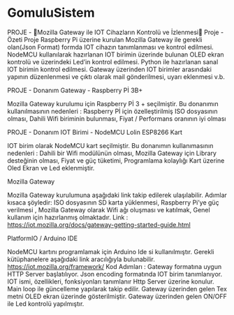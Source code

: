 # GomuluSistem

PROJE  - Mozilla Gateway ile IOT Cihazların Kontrolü ve İzlenmesi
Proje - Özeti
 Proje Raspberry Pi üzerine kurulan Mozilla Gateway ile gerekli olan(Json Format) formda IOT cihazın tanımlanması ve kontrol edilmesi.
NodeMCU kullanılarak hazırlanan IOT birimin üzerinde bulunan OLED ekran kontrolü ve üzerindeki Led’in kontrol edilmesi.
Python ile hazırlanan sanal IOT birimin kontrol edilmesi.
Gateway üzerinden IOT birimler arasındaki yapının düzenlenmesi ve çıktı olarak mail gönderilmesi, uyarı eklenmesi v.b.

PROJE  - Donanım
Gateway - Raspberry Pİ 3B+

Mozilla Gateway kurulumu için Raspberry Pİ 3 + seçilmiştir. Bu donanımın kullanılmasının nedenleri :
Raspberry Pİ için özelleştirilmiş ISO dosyasının olması,
Dahili Wifi  biriminin bulunması,
Fiyat / Performans oranının iyi olması

PROJE  - Donanım 
IOT Birimi - NodeMCU Lolin ESP8266 Kart

IOT birim olarak NodeMCU kart seçilmiştir. Bu donanımın kullanımasının nedenleri : 
Dahili bir Wifi modülünün olması,
Mozilla Gateway için Library desteğinin olması,
Fiyat ve güç tüketimi,
Programlama kolaylığı
Kart üzerine Oled Ekran ve Led eklenmiştir.

Mozilla Gateway

Mozilla Gateway kurulumuna aşağıdaki link takip edilerek ulaşılabilir. Adımlar kısaca şöyledir:
ISO dosyasının SD karta yüklenmesi,
Raspberry Pi’ye güç verilmesi  ,
Mozilla Gateway olarak Wifi ağı oluşması ve katılmak,
Genel kullanım için hazırlanmış olmaktadır.
Link : https://iot.mozilla.org/docs/gateway-getting-started-guide.html




 PlatformIO / Arduino IDE

NodeMCU kartını programlamak için  Arduino Ide si kullanılmıştır.
Gerekli kütüphanelere aşağıdaki link aracılığıyla bulunabilir.
https://iot.mozilla.org/framework/
Kod Adımları :
Gateway formatına uygun HTTP Server başlatılıyor.
Json encoding formatında IOT birim tanımlanıyor. 
IOT ismi, özellikleri, fonksiyonları tanımlanır 
Http Server üzerine konulur.
Main loop ile güncelleme yapılarak takip edilir.
Gateway üzerinden gelen Tex metni OLED ekran üzerinde gösterilmiştir.
Gateway üzerinden gelen  ON/OFF ile Led kontrolü yapılmıştır.




